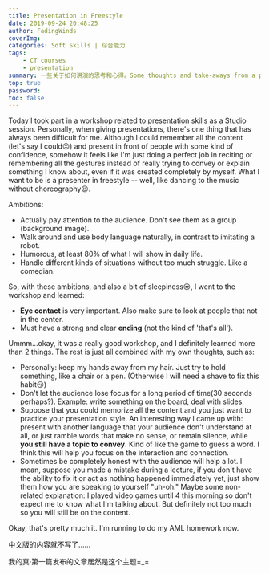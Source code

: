 ```yaml
---
title: Presentation in Freestyle
date: 2019-09-24 20:48:25
author: FadingWinds
coverImg:
categories: Soft Skills | 综合能力
tags:
	- CT courses
	- presentation
summary: 一些关于如何讲演的思考和心得。Some thoughts and take-aways from a presentation workshop. 
top: true
password:
toc: false
---
```

  Today I took part in a workshop related to presentation skills as a Studio session. Personally, when giving presentations, there's one thing that has always been difficult for me. Although I could remember all the content (let's say I could:neutral_face:) and present in front of people with some kind of confidence, somehow it feels like I'm just doing a perfect job in reciting or remembering all the gestures instead of really trying to convey or explain something I know about, even if it was created completely by myself. What I want to be is a presenter in freestyle -- well, like dancing to the music without choreography:wink:.
  
  Ambitions:
  - Actually pay attention to the audience. Don't see them as a group (background image).
  - Walk around and use body language naturally, in contrast to imitating a robot. 
  - Humorous, at least 80% of what I will show in daily life.
  - Handle different kinds of situations without too much struggle. Like a comedian.
  
  So, with these ambitions, and also a bit of sleepiness:unamused:, I went to the workshop and learned:
  - **Eye contact** is very important. Also make sure to look at people that not in the center.
  - Must have a strong and clear **ending** (not the kind of 'that's all').
  
  Ummm...okay, it was a really good workshop, and I definitely learned more than 2 things. The rest is just all combined with my own thoughts, such as:
  - Personally: keep my hands away from my hair. Just try to hold something, like a chair or a pen. (Otherwise I will need a shave to fix this habit:smirk:)
  - Don't let the audience lose focus for a long period of time(30 seconds perhaps?). Example: write something on the board, deal with slides.
  - Suppose that you could memorize all the content and you just want to practice your presentation style. An interesting way I came up with: present with another language that your audience don't understand at all, or just ramble words that make no sense, or remain silence, while **you still have a topic to convey**. Kind of like the game to guess a word. I think this will help you focus on the interaction and connection.
  - Sometimes be completely honest with the audience will help a lot. I mean, suppose you made a mistake during a lecture, if you don't have the ability to fix it or act as nothing happened immediately yet, just show them how you are speaking to yourself "uh-oh." Maybe some non-related explanation: I played video games until 4 this morning so don't expect me to know what I'm talking about. But definitely not too much so you will still be on the content.
  
  Okay, that's pretty much it. I'm running to do my AML homework now.

  中文版的内容就不写了……
  
  我的真·第一篇发布的文章居然是这个主题=_=